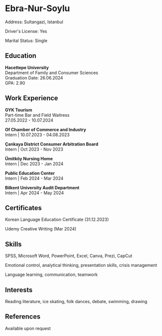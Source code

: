 # Ebra-Nur-Soylu
</head>
<body>
  
  <p>Address: Sultangazi, Istanbul</p>
  <p>Driver's License: Yes<p>
    Marital Status: Single</p>
  
  <div class="section">
    <h2>Education</h2>
    <p><strong>Hacettepe University</strong><br>
    Department of Family and Consumer Sciences<br>
    Graduation Date: 26.06.2024<br>
    GPA: 2.90</p>
  </div>

  <div class="section">
    <h2>Work Experience</h2>
    <p><strong>GYK Tourism</strong><br>
    Part-time Bar and Field Waitress<br>
    27.05.2022 - 10.07.2024</p>
    <p><strong>Of Chamber of Commerce and Industry</strong><br>
    Intern | 10.07.2023 - 04.08.2023</p>
    <p><strong>Çankaya District Consumer Arbitration Board</strong><br>
    Intern | Oct 2023 - Nov 2023</p>
    <p><strong>Ümitköy Nursing Home</strong><br>
    Intern | Dec 2023 - Jan 2024</p>
    <p><strong>Public Education Center</strong><br>
    Intern | Feb 2024 - Mar 2024</p>
    <p><strong>Bilkent University Audit Department</strong><br>
    Intern | Apr 2024 - May 2024</p>
  </div>

<div class="section">
    <h2>Certificates</h2>
    <p>Korean Language Education Certificate (31.12.2023)</p>
    <p>Udemy Creative Writing (Mar 2024)</p>
  </div>

  <div class="section">
    <h2>Skills</h2>
    <p>SPSS, Microsoft Word, PowerPoint, Excel, Canva, Prezi, CapCut</p>
    <p>Emotional control, analytical thinking, presentation skills, crisis management</p>
    <p>Language learning, communication, teamwork</p>
  </div>

  <div class="section">
    <h2>Interests</h2>
    <p>Reading literature, ice skating, folk dances, debate, swimming, drawing</p>
  </div>

  <div class="section">
    <h2>References</h2>
    <p>Available upon request</p>
  </div>
</body>
</html>
